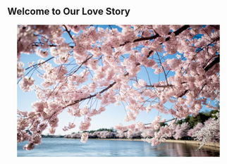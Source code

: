 ## Welcome to Our Love Story


<p align="center">
  <img width="460" height="300" src="cherry-blossoms-washington-dc-april-01-2019-418x.jpg">
</p>


